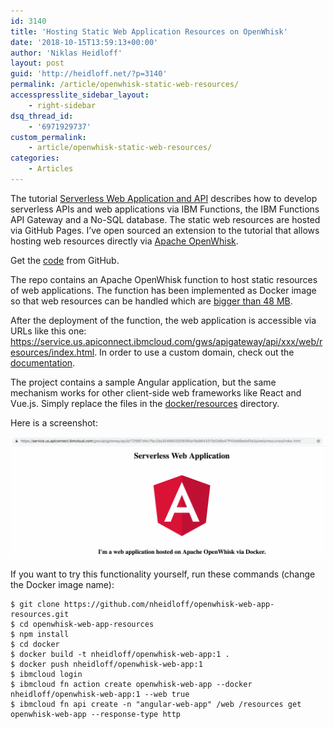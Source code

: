 ```yaml
---
id: 3140
title: 'Hosting Static Web Application Resources on OpenWhisk'
date: '2018-10-15T13:59:13+00:00'
author: 'Niklas Heidloff'
layout: post
guid: 'http://heidloff.net/?p=3140'
permalink: /article/openwhisk-static-web-resources/
accesspresslite_sidebar_layout:
    - right-sidebar
dsq_thread_id:
    - '6971929737'
custom_permalink:
    - article/openwhisk-static-web-resources/
categories:
    - Articles
---
```


The tutorial [Serverless Web Application and API](https://console.bluemix.net/docs/tutorials/serverless-api-webapp.html) describes how to develop serverless APIs and web applications via IBM Functions, the IBM Functions API Gateway and a No-SQL database. The static web resources are hosted via GitHub Pages. I’ve open sourced an extension to the tutorial that allows hosting web resources directly via [Apache OpenWhisk](https://openwhisk.apache.org/).

Get the [code](https://github.com/nheidloff/openwhisk-web-app-resources) from GitHub.

The repo contains an Apache OpenWhisk function to host static resources of web applications. The function has been implemented as Docker image so that web resources can be handled which are [bigger than 48 MB](https://console.bluemix.net/docs/openwhisk/openwhisk_reference.html#openwhisk_syslimits_codesize).

After the deployment of the function, the web application is accessible via URLs like this one: https://service.us.apiconnect.ibmcloud.com/gws/apigateway/api/xxx/web/resources/index.html. In order to use a custom domain, check out the [documentation](https://console.bluemix.net/docs/api-management/manage_apis.html#custom_domains).

The project contains a sample Angular application, but the same mechanism works for other client-side web frameworks like React and Vue.js. Simply replace the files in the [docker/resources](https://github.com/nheidloff/openwhisk-web-app-resources/tree/master/docker/resources) directory.

Here is a screenshot:

![image](/assets/img/2018/10/serverless-web-1024x394.png)

If you want to try this functionality yourself, run these commands (change the Docker image name):

```
$ git clone https://github.com/nheidloff/openwhisk-web-app-resources.git
$ cd openwhisk-web-app-resources
$ npm install
$ cd docker
$ docker build -t nheidloff/openwhisk-web-app:1 .
$ docker push nheidloff/openwhisk-web-app:1
$ ibmcloud login
$ ibmcloud fn action create openwhisk-web-app --docker nheidloff/openwhisk-web-app:1 --web true
$ ibmcloud fn api create -n "angular-web-app" /web /resources get openwhisk-web-app --response-type http
```